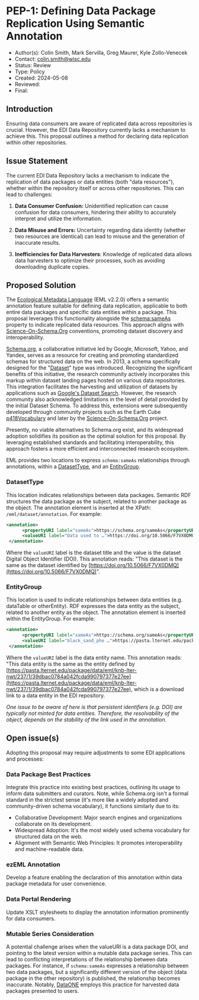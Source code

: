 

# PEP-1: Defining Data Package Replication Using Semantic Annotation



* Author(s): Colin Smith, Mark Servilla, Greg Maurer, Kyle Zollo-Venecek
* Contact: colin.smith@wisc.edu
* Status: Review
* Type: Policy 
* Created: 2024-05-08
* Reviewed:
* Final:


## Introduction

Ensuring data consumers are aware of replicated data across repositories is crucial.  However, the EDI Data Repository currently lacks a mechanism to achieve this. This proposal outlines a method for declaring data replication within other repositories.


## Issue Statement

The current EDI Data Repository lacks a mechanism to indicate the replication of data packages or data entities (both "data resources"), whether within the repository itself or across other repositories. This can lead to challenges:



1. **Data Consumer Confusion:** Unidentified replication can cause confusion for data consumers, hindering their ability to accurately interpret and utilize the information.

2. **Data Misuse and Errors:** Uncertainty regarding data identity (whether two resources are identical) can lead to misuse and the generation of inaccurate results.

4. **Inefficiencies for Data Harvesters**: Knowledge of replicated data allows data harvesters to optimize their processes, such as avoiding downloading duplicate copies.


## Proposed Solution

The [Ecological Metadata Language](https://eml.ecoinformatics.org/eml-ecological-metadata-language) (EML v2.2.0) offers a semantic annotation feature suitable for defining data replication, applicable to both entire data packages and specific data entities within a package. This proposal leverages this functionality alongside the [schema:sameAs](https://schema.org/sameAs) property to indicate replicated data resources. This approach aligns with [Science-On-Schema.Org](https://github.com/ESIPFed/science-on-schema.org/blob/master/guides/Dataset.md) conventions, promoting dataset discovery and interoperability.

[Schema.org](https://schema.org/), a collaborative initiative led by Google, Microsoft, Yahoo, and Yandex, serves as a resource for creating and promoting standardized schemas for structured data on the web. In   2013, a schema specifically designed for the "[Dataset](https://schema.org/Dataset)" type was introduced. Recognizing the significant benefits of this initiative, the research community actively incorporates this markup within dataset landing pages hosted on various data repositories. This integration facilitates the harvesting and utilization of datasets by applications such as [Google's Dataset Search](https://datasetsearch.research.google.com/). However, the research community also acknowledged limitations in the level of detail provided by the initial Dataset Schema. To address this, extensions were subsequently developed through community projects such as the Earth Cube [p418Vocabulary](https://github.com/earthcubearchitecture-project418/p418Vocabulary?tab=readme-ov-file#about) and later by the [Science-On-Schema.Org](https://github.com/ESIPFed/science-on-schema.org) project.

Presently, no viable alternatives to Schema.org exist, and its widespread adoption solidifies its position as the optimal solution for this proposal. By leveraging established standards and facilitating interoperability, this approach fosters a more efficient and interconnected research ecosystem.

EML provides two locations to express `schema:sameAs` relationships through annotations, within a [DatasetType](https://eml.ecoinformatics.org/schema/eml-dataset_xsd#DatasetType), and an [EntityGroup](https://eml.ecoinformatics.org/schema/eml-entity_xsd.html#EntityGroup).


### DatasetType

This location indicates relationships between data packages. Semantic RDF structures the data package as the subject, related to another package as the object. The annotation element is inserted at the XPath: `/eml/dataset/annotation`. For example:

```xml
<annotation>
      <propertyURI label="sameAs">https://schema.org/sameAs</propertyURI>
      <valueURI label="Data used to …">https://doi.org/10.5066/F7VX0DMQ</valueURI>
 </annotation>
```

Where the `valueURI` label is the dataset title and the value is the dataset Digital Object Identifier (DOI). This annotation reads: "This dataset is the same as the dataset identified by [https://doi.org/10.5066/F7VX0DMQ](https://doi.org/10.5066/F7VX0DMQ)".


### EntityGroup

This location is used to indicate relationships between data entities (e.g. dataTable or otherEntity). RDF expresses the data entity as the subject, related to another entity as the object. The annotation element is inserted within the EntityGroup. For example:

```xml
<annotation>
      <propertyURI label="sameAs">https://schema.org/sameAs</propertyURI>
      <valueURI label="black_sand_phe …">https://pasta.lternet.edu/package/data/eml/…</valueURI>
 </annotation>
```

Where the `valueURI` label is the data entity name. This annotation reads: "This data entity is the same as the entity defined by [https://pasta.lternet.edu/package/data/eml/knb-lter-nwt/237/1/39dbac0784a042fcda990797377e27ee](https://pasta.lternet.edu/package/data/eml/knb-lter-nwt/237/1/39dbac0784a042fcda990797377e27ee), which is a download link to a data entity in the EDI repository.

_One issue to be aware of here is that persistent identifiers (e.g. DOI) are typically not minted for data entities. Therefore, the resolvability of the object, depends on the stability of the link used in the annotation._


## Open issue(s)

Adopting this proposal may require adjustments to some EDI applications and processes:

### Data Package Best Practices

Integrate this practice into existing best practices, outlining its usage to inform data submitters and curators. Note, while Schema.org isn't a formal standard in the strictest sense (it's more like a widely adopted and community-driven schema vocabulary), it functions similarly due to its:

- Collaborative Development: Major search engines and organizations collaborate on its development. 
- Widespread Adoption: It's the most widely used schema vocabulary for structured data on the web. 
- Alignment with Semantic Web Principles: It promotes interoperability and machine-readable data. 

### ezEML Annotation

Develop a feature enabling the declaration of this annotation within data package metadata for user convenience.

### Data Portal Rendering

Update XSLT stylesheets to display the annotation information prominently for data consumers.

### Mutable Series Consideration

A potential challenge arises when the valueURI is a data package DOI, and pointing to the latest version within a mutable data package series. This can lead to conflicting interpretations of the relationship between data packages. For instance, if `schema:sameAs` expresses a relationship between two data packages, but a significantly different version of the object (data package in the other repository) is published, the relationship becomes inaccurate. Notably, [DataONE](https://www.dataone.org/) employs this practice for harvested data packages presented to users.